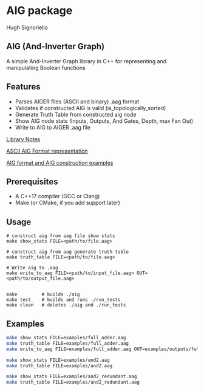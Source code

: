 # AIG package

Hugh Signoriello

## AIG (And-Inverter Graph)

A simple And-Inverter Graph library in C++ for representing and manipulating Boolean functions

## Features

- Parses AIGER files (ASCII and binary) .aag format
- Validates if constructed AIG is valid (is_topologically_sorted)
- Generate Truth Table from constructed aig node
- Show AIG node stats (Inputs, Outputs, And Gates, Depth, max Fan Out)
- Write to AIG to AIGER .aag file

[Library Notes](/documentation/NOTES.md)

[ASCII AIG Format representation](/documentation/ASCII_AIGER_FORMAT.md)

[AIG format and AIG construction examples](/documentation/EXAMPLES.md)

## Prerequisites

- A C++17 compiler (GCC or Clang)
- Make (or CMake, if you add support later)

## Usage

```shell
# construct aig from aag file show stats
make show_stats FILE=<path/to/file.aag> 

# construct aig from aag generate truth table
make truth_table FILE=<path/to/file.aag>

# Write aig to .aag 
make write_to_aag FILE=<path/to/input_file.aag> OUT=<path/to/output_file.aag>


make         # builds ./aig
make test    # builds and runs ./run_tests
make clean   # deletes ./aig and ./run_tests
```

## Examples

```bash
make show_stats FILE=examples/full_adder.aag
make truth_table FILE=examples/full_adder.aag
make write_to_aag FILE=examples/full_adder.aag OUT=examples/outputs/full_adder_output.

make show_stats FILE=examples/and2.aag
make truth_table FILE=examples/and2.aag

make show_stats FILE=examples/and2_redundant.aag
make truth_table FILE=examples/and2_redundant.aag
```
